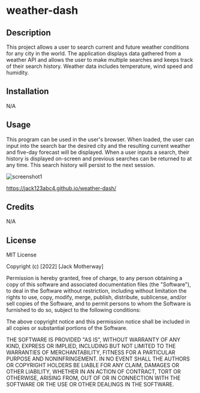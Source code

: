 # weather-dash

## Description

This project allows a user to search current and future weather conditions for any city in the world. The application displays data gathered from a weather API and allows the user to make multiple searches and keeps track of their search history. Weather data includes temperature, wind speed and humidity.

## Installation

N/A

## Usage

This program can be used in the user's browser. When loaded, the user can input into the search bar the desired city and the resulting current weather and five-day forecast will be displayed. When a user inputs a search, their history is displayed on-screen and previous searches can be returned to at any time. This search history will persist to the next session.

![screenshot1](https://user-images.githubusercontent.com/15790800/187343851-0e1ad5d3-a25e-46f8-a65b-0ea4b1e4d27b.PNG)

https://jack123abc4.github.io/weather-dash/

## Credits

N/A

## License

MIT License

Copyright (c) [2022] [Jack Motherway]

Permission is hereby granted, free of charge, to any person obtaining a copy
of this software and associated documentation files (the "Software"), to deal
in the Software without restriction, including without limitation the rights
to use, copy, modify, merge, publish, distribute, sublicense, and/or sell
copies of the Software, and to permit persons to whom the Software is
furnished to do so, subject to the following conditions:

The above copyright notice and this permission notice shall be included in all
copies or substantial portions of the Software.

THE SOFTWARE IS PROVIDED "AS IS", WITHOUT WARRANTY OF ANY KIND, EXPRESS OR
IMPLIED, INCLUDING BUT NOT LIMITED TO THE WARRANTIES OF MERCHANTABILITY,
FITNESS FOR A PARTICULAR PURPOSE AND NONINFRINGEMENT. IN NO EVENT SHALL THE
AUTHORS OR COPYRIGHT HOLDERS BE LIABLE FOR ANY CLAIM, DAMAGES OR OTHER
LIABILITY, WHETHER IN AN ACTION OF CONTRACT, TORT OR OTHERWISE, ARISING FROM,
OUT OF OR IN CONNECTION WITH THE SOFTWARE OR THE USE OR OTHER DEALINGS IN THE
SOFTWARE.
